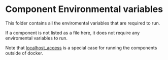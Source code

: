 # Component Environmental variables

This folder contains all the enviromental variables that are required to run.

If a component is not listed as a file here, it does not require any enviromental variables to run.

Note that [localhost_access](./localhost_access.env) is a special case for running the components outside of docker.